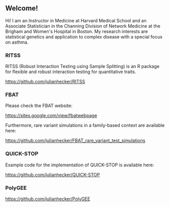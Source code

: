 ## Welcome!

Hi! I am an Instructor in Medicine at Harvard Medical School and an Associate Statistician in the Channing Division of Network Medicine at the Brigham and Women's Hospital in Boston.
My research interests are statistical genetics and application to complex disease with a special focus on asthma.

### RITSS

RITSS (Robust Interaction Testing using Sample Splitting) is an R package for flexible and robust interaction testing for quantitative traits.

https://github.com/julianhecker/RITSS

### FBAT

Please check the FBAT website:

https://sites.google.com/view/fbatwebpage

Furthermore, rare variant simulations in a family-based context are available here:

https://github.com/julianhecker/FBAT_rare_variant_test_simulations

### QUICK-STOP

Example code for the implementation of QUICK-STOP is available here:

https://github.com/julianhecker/QUICK-STOP

### PolyGEE

https://github.com/julianhecker/PolyGEE

